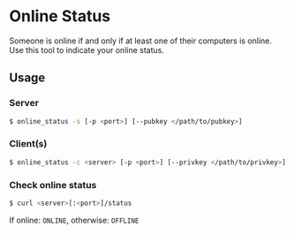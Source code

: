 # Online Status

Someone is online if and only if at least one of their computers is online. Use this tool to indicate your online status.

## Usage

### Server
``` bash
$ online_status -s [-p <port>] [--pubkey </path/to/pubkey>]
```

### Client(s)
``` bash
$ online_status -c <server> [-p <port>] [--privkey </path/to/privkey>]
```

### Check online status
``` bash
$ curl <server>[:<port>]/status
```
If online: `ONLINE`, otherwise: `OFFLINE`
